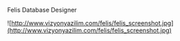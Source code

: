 Felis Database Designer

![http://www.vizyonyazilim.com/felis/felis_screenshot.jpg](http://www.vizyonyazilim.com/felis/felis_screenshot.jpg)